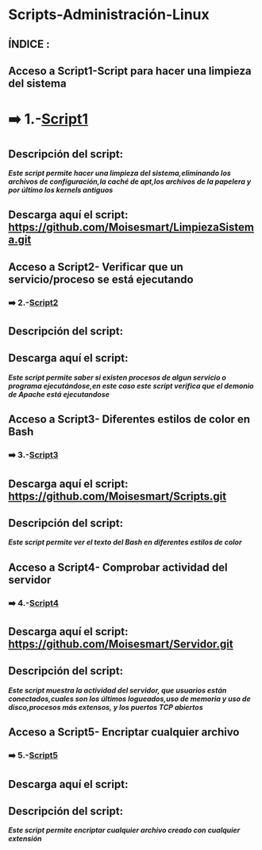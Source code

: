 # Scripts-Administración-Linux

## ÍNDICE : ##


## Acceso a Script1-Script para hacer una limpieza del sistema ##
# ➡️ 1.-[Script1](https://github.com/Moisesmart/LimpiezaSistema/blob/main/LimpiezaDispositivo)

## Descripción del script: ##
***Este script permite hacer una limpieza del sistema,eliminando los archivos de configuración,la caché de apt,los archivos de la papelera y por último los kernels antiguos***

## Descarga aquí el script: https://github.com/Moisesmart/LimpiezaSistema.git

 ## Acceso a Script2- Verificar que un servicio/proceso se está ejecutando
### ➡️ 2.-[Script2](https://github.com/Moisesmart/Scripts-Administracion-Linux-/blob/main/Ejecucionproceso)

## Descripción del script: ## 

## Descarga aquí el script:

***Este script permite saber si existen procesos de algun servicio o programa ejecutándose,en este caso este script verifica que el demonio de Apache está ejecutandose***


## Acceso a Script3- Diferentes estilos de color en Bash
### ➡️ 3.-[Script3](https://github.com/Moisesmart/Scripts/blob/main/ColorTexto.sh)

## Descarga aquí el script: https://github.com/Moisesmart/Scripts.git

## Descripción del script: 

***Este script permite ver el texto del Bash en diferentes estilos de color***

## Acceso a Script4- Comprobar actividad del servidor
### ➡️ 4.-[Script4](https://github.com/Moisesmart/Servidor/blob/main/CompruebaServidor)
## Descarga aquí el script: https://github.com/Moisesmart/Servidor.git

## Descripción del script: ## 

***Este script muestra la actividad del servidor, que usuarios están conectados,cuales son los últimos logueados,uso de memoria y uso de disco,procesos más extensos, y los puertos TCP abiertos***


## Acceso a Script5- Encriptar cualquier archivo
### ➡️ 5.-[Script5](https://github.com/Moisesmart/Scripts-Administracion-Linux-/blob/main/EncriptarArchivo)

## Descarga aquí el script:

## Descripción del script: ## 

***Este script permite encriptar cualquier archivo creado con cualquier extensión***

